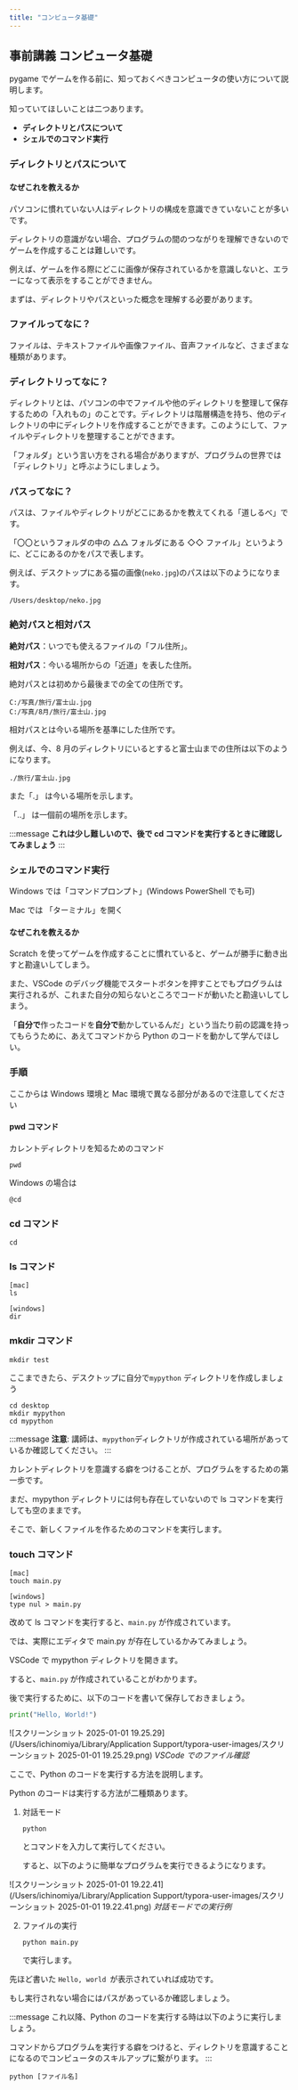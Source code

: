 ```yaml
---
title: "コンピュータ基礎"
---
```


## 事前講義 コンピュータ基礎

pygame でゲームを作る前に、知っておくべきコンピュータの使い方について説明します。

知っていてほしいことは二つあります。

- **ディレクトリとパスについて**
- **シェルでのコマンド実行**

### ディレクトリとパスについて

#### なぜこれを教えるか

パソコンに慣れていない人はディレクトリの構成を意識できていないことが多いです。

ディレクトリの意識がない場合、プログラムの間のつながりを理解できないのでゲームを作成することは難しいです。

例えば、ゲームを作る際にどこに画像が保存されているかを意識しないと、エラーになって表示をすることができません。

まずは、ディレクトリやパスといった概念を理解する必要があります。

### ファイルってなに？

ファイルは、テキストファイルや画像ファイル、音声ファイルなど、さまざまな種類があります。

### ディレクトリってなに？

ディレクトリとは、パソコンの中でファイルや他のディレクトリを整理して保存するための「入れもの」のことです。ディレクトリは階層構造を持ち、他のディレクトリの中にディレクトリを作成することができます。このようにして、ファイルやディレクトリを整理することができます。

「フォルダ」という言い方をされる場合がありますが、プログラムの世界では「ディレクトリ」と呼ぶようにしましょう。

### パスってなに？

パスは、ファイルやディレクトリがどこにあるかを教えてくれる「道しるべ」です。

「〇〇というフォルダの中の △△ フォルダにある ◇◇ ファイル」というように、どこにあるのかをパスで表します。

例えば、デスクトップにある猫の画像(`neko.jpg`)のパスは以下のようになります。

```shell
/Users/desktop/neko.jpg
```

### 絶対パスと相対パス

**絶対パス**：いつでも使えるファイルの「フル住所」。

**相対パス**：今いる場所からの「近道」を表した住所。

絶対パスとは初めから最後までの全ての住所です。

```shell
C:/写真/旅行/富士山.jpg
C:/写真/8月/旅行/富士山.jpg
```

相対パスとは今いる場所を基準にした住所です。

例えば、今、8 月のディレクトリにいるとすると富士山までの住所は以下のようになります。

```shell
./旅行/富士山.jpg
```

また「.」 は今いる場所を示します。

「..」 は一個前の場所を示します。

:::message
**これは少し難しいので、後で cd コマンドを実行するときに確認してみましょう**
:::

### シェルでのコマンド実行

Windows では「コマンドプロンプト」(Windows PowerShell でも可)

Mac では 「ターミナル」を開く

#### なぜこれを教えるか

Scratch を使ってゲームを作成することに慣れていると、ゲームが勝手に動き出すと勘違いしてしまう。

また、VSCode のデバッグ機能でスタートボタンを押すことでもプログラムは実行されるが、これまた自分の知らないところでコードが動いたと勘違いしてしまう。

「**自分で**作ったコードを**自分で**動かしているんだ」という当たり前の認識を持ってもらうために、あえてコマンドから Python のコードを動かして学んでほしい。

### 手順

ここからは Windows 環境と Mac 環境で異なる部分があるので注意してください

#### pwd コマンド

カレントディレクトリを知るためのコマンド

```shell
pwd
```

Windows の場合は

```shell
@cd
```

### cd コマンド

```shell
cd
```

### ls コマンド

```shell
[mac]
ls

[windows]
dir
```

### mkdir コマンド

```shell
mkdir test
```

ここまできたら、デスクトップに自分で`mypython` ディレクトリを作成しましょう

```shell
cd desktop
mkdir mypython
cd mypython
```

:::message
**注意**: 講師は、`mypython`ディレクトリが作成されている場所があっているか確認してください。
:::

カレントディレクトリを意識する癖をつけることが、プログラムをするための第一歩です。

まだ、mypython ディレクトリには何も存在していないので ls コマンドを実行しても空のままです。

そこで、新しくファイルを作るためのコマンドを実行します。

### touch コマンド

```shell
[mac]
touch main.py

[windows]
type nul > main.py
```

改めて ls コマンドを実行すると、`main.py` が作成されています。

では、実際にエディタで main.py が存在しているかみてみましょう。

VSCode で mypython ディレクトリを開きます。

すると、`main.py` が作成されていることがわかります。

後で実行するために、以下のコードを書いて保存しておきましょう。

```python
print("Hello, World!")
```

![スクリーンショット 2025-01-01 19.25.29](/Users/ichinomiya/Library/Application Support/typora-user-images/スクリーンショット 2025-01-01 19.25.29.png)
_VSCode でのファイル確認_

ここで、Python のコードを実行する方法を説明します。

Python のコードは実行する方法が二種類あります。

1. 対話モード

   ```shell
   python
   ```

   とコマンドを入力して実行してください。

   すると、以下のように簡単なプログラムを実行できるようになります。

![スクリーンショット 2025-01-01 19.22.41](/Users/ichinomiya/Library/Application Support/typora-user-images/スクリーンショット 2025-01-01 19.22.41.png)
_対話モードでの実行例_

2. ファイルの実行

   ```shell
   python main.py
   ```

   で実行します。

先ほど書いた `Hello, world `が表示されていれば成功です。

もし実行されない場合にはパスがあっているか確認しましょう。

:::message
これ以降、Python のコードを実行する時は以下のように実行しましょう。

コマンドからプログラムを実行する癖をつけると、ディレクトリを意識することになるのでコンピュータのスキルアップに繋がります。
:::

```shell
python [ファイル名]
```

